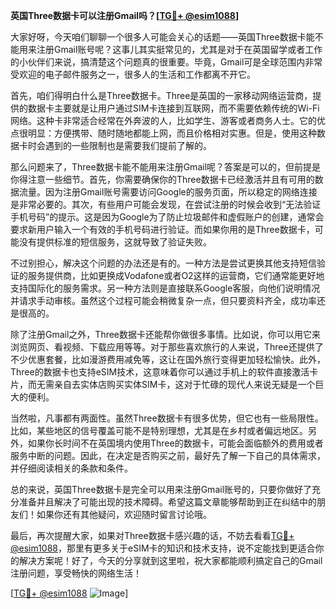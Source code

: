 **英国Three数据卡可以注册Gmail吗？[[TG💪+ @esim1088](https://t.me/s/esim1088)]**

大家好呀，今天咱们聊聊一个很多人可能会关心的话题——英国Three数据卡能不能用来注册Gmail账号呢？这事儿其实挺常见的，尤其是对于在英国留学或者工作的小伙伴们来说，搞清楚这个问题真的很重要。毕竟，Gmail可是全球范围内非常受欢迎的电子邮件服务之一，很多人的生活和工作都离不开它。

首先，咱们得明白什么是Three数据卡。Three是英国的一家移动网络运营商，提供的数据卡主要就是让用户通过SIM卡连接到互联网，而不需要依赖传统的Wi-Fi网络。这种卡非常适合经常在外奔波的人，比如学生、游客或者商务人士。它的优点很明显：方便携带、随时随地都能上网，而且价格相对实惠。但是，使用这种数据卡时会遇到的一些限制也是需要我们提前了解的。

那么问题来了，Three数据卡能不能用来注册Gmail呢？答案是可以的，但前提是你得注意一些细节。首先，你需要确保你的Three数据卡已经激活并且有可用的数据流量。因为注册Gmail账号需要访问Google的服务页面，所以稳定的网络连接是非常必要的。其次，有些用户可能会发现，在尝试注册的时候会收到“无法验证手机号码”的提示。这是因为Google为了防止垃圾邮件和虚假账户的创建，通常会要求新用户输入一个有效的手机号码进行验证。而如果你用的是Three数据卡，可能没有提供标准的短信服务，这就导致了验证失败。

不过别担心，解决这个问题的办法还是有的。一种方法是尝试更换其他支持短信验证的服务提供商，比如更换成Vodafone或者O2这样的运营商，它们通常能更好地支持国际化的服务需求。另一种方法则是直接联系Google客服，向他们说明情况并请求手动审核。虽然这个过程可能会稍微复杂一点，但只要资料齐全，成功率还是很高的。

除了注册Gmail之外，Three数据卡还能帮你做很多事情。比如说，你可以用它来浏览网页、看视频、下载应用等等。对于那些喜欢旅行的人来说，Three还提供了不少优惠套餐，比如漫游费用减免等，这让在国外旅行变得更加轻松愉快。此外，Three的数据卡也支持eSIM技术，这意味着你可以通过手机上的软件直接激活卡片，而无需亲自去实体店购买实体SIM卡，这对于忙碌的现代人来说无疑是一个巨大的便利。

当然啦，凡事都有两面性。虽然Three数据卡有很多优势，但它也有一些局限性。比如，某些地区的信号覆盖可能不是特别理想，尤其是在乡村或者偏远地区。另外，如果你长时间不在英国境内使用Three的数据卡，可能会面临额外的费用或者服务中断的问题。因此，在决定是否购买之前，最好先了解一下自己的具体需求，并仔细阅读相关的条款和条件。

总的来说，英国Three数据卡是完全可以用来注册Gmail账号的，只要你做好了充分准备并且解决了可能出现的技术障碍。希望这篇文章能够帮助到正在纠结中的朋友们！如果你还有其他疑问，欢迎随时留言讨论哦。

最后，再次提醒大家，如果对Three数据卡感兴趣的话，不妨去看看[TG💪+ @esim1088](https://t.me/s/esim1088)，那里有更多关于eSIM卡的知识和技术支持，说不定能找到更适合你的解决方案呢！好了，今天的分享就到这里啦，祝大家都能顺利搞定自己的Gmail注册问题，享受畅快的网络生活！

[[TG💪+ @esim1088](https://t.me/s/esim1088) ![Image](https://i.postimg.cc/4NQfJmqS/Snipaste-2025-05-13-00-14-12.png)]